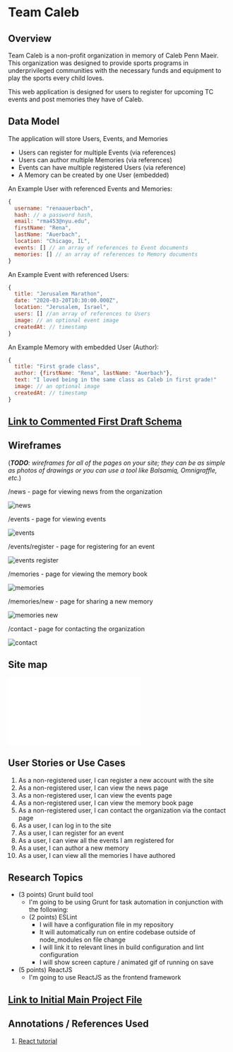 # Team Caleb

## Overview

Team Caleb is a non-profit organization in memory of Caleb Penn Maeir. This organization was designed to provide sports programs in underprivileged communities with the necessary funds and equipment to play the sports every child loves.

This web application is designed for users to register for upcoming TC events and post memories they have of Caleb. 

## Data Model

The application will store Users, Events, and Memories

* Users can register for multiple Events (via references)
* Users can author multiple Memories (via references)
* Events can have multiple registered Users (via reference)
* A Memory can be created by one User (embedded)

An Example User with referenced Events and Memories:

```javascript
{
  username: "renaauerbach",
  hash: // a password hash,
  email: "rma453@nyu.edu",
  firstName: "Rena",
  lastName: "Auerbach",
  location: "Chicago, IL",
  events: [] // an array of references to Event documents
  memories: [] // an array of references to Memory documents
}
```

An Example Event with referenced Users:

```javascript
{
  title: "Jerusalem Marathon",
  date: "2020-03-20T10:30:00.000Z",
  location: "Jerusalem, Israel",
  users: [] //an array of references to Users 
  image: // an optional event image
  createdAt: // timestamp
}
```

An Example Memory with embedded User (Author):

```javascript
{
  title: "First grade class",
  author: {firstName: "Rena", lastName: "Auerbach"},
  text: "I loved being in the same class as Caleb in first grade!"
  image: // an optional image
  createdAt: // timestamp  
}
```

## [Link to Commented First Draft Schema](db.js) 

## Wireframes

(___TODO__: wireframes for all of the pages on your site; they can be as simple as photos of drawings or you can use a tool like Balsamiq, Omnigraffle, etc._)

/news - page for viewing news from the organization

![news](documentation/news.png)

/events - page for viewing events

![events](documentation/events.png)

/events/register - page for registering for an event

![events register](documentation/events-register.png)

/memories - page for viewing the memory book

![memories](documentation/memories.png)

/memories/new - page for sharing a new memory 

![memories new](documentation/memories-new.png)

/contact - page for contacting the organization

![contact](documentation/contact.png)

## Site map

![site-map](documentation/site-map.pdf)

## User Stories or Use Cases

1. As a non-registered user, I can register a new account with the site
2. As a non-registered user, I can view the news page
3. As a non-registered user, I can view the events page
4. As a non-registered user, I can view the memory book page
5. As a non-registered user, I can contact the organization via the contact page
6. As a user, I can log in to the site
7. As a user, I can register for an event
8. As a user, I can view all the events I am registered for
9. As a user, I can author a new memory
10. As a user, I can view all the memories I have authored

## Research Topics

* (3 points) Grunt build tool
    * I'm going to be using Grunt for task automation in conjunction with the following:
	* (2 points) ESLint
	    * I will have a configuration file in my repository
	    * It will automatically run on entire codebase outside of node_modules on file change
	    * I will link it to relevant lines in build configuration and lint configuration
	    * I will show screen capture / animated gif of running on save
* (5 points) ReactJS
    * I'm going to use ReactJS as the frontend framework

## [Link to Initial Main Project File](app.js) 

## Annotations / References Used

1. [React tutorial](https://reactjs.org/tutorial/tutorial.html)
